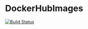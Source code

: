 # DockerHubImages

[![Build Status](https://dev.azure.com/javiertrigos88/DockerHubPipe/_apis/build/status/wkrea.DockerHubImages%20(3)?branchName=releases)](https://dev.azure.com/javiertrigos88/DockerHubPipe/_build/latest?definitionId=27&branchName=releases)
